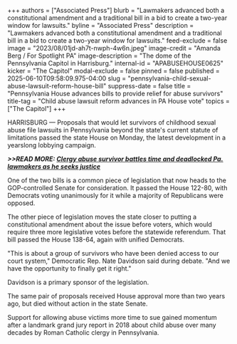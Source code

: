 +++
authors = ["Associated Press"]
blurb = "Lawmakers advanced both a constitutional amendment and a traditional bill in a bid to create a two-year window for lawsuits."
byline = "Associated Press"
description = "Lawmakers advanced both a constitutional amendment and a traditional bill in a bid to create a two-year window for lawsuits."
feed-exclude = false
image = "2023/08/01jd-ah7t-nwph-4w6n.jpeg"
image-credit = "Amanda Berg / For Spotlight PA"
image-description = "The dome of the Pennsylvania Capitol in Harrisburg."
internal-id = "APABUSEHOUSE0625"
kicker = "The Capitol"
modal-exclude = false
pinned = false
published = 2025-06-10T09:58:09.975-04:00
slug = "pennsylvania-child-sexual-abuse-lawsuit-reform-house-bill"
suppress-date = false
title = "Pennsylvania House advances bills to provide relief for abuse survivors"
title-tag = "Child abuse lawsuit reform advances in PA House vote"
topics = ["The Capitol"]
+++

HARRISBURG — Proposals that would let survivors of childhood sexual abuse file lawsuits in Pennsylvania beyond the state&#39;s current statute of limitations passed the state House on Monday, the latest development in a yearslong lobbying campaign.

<strong><em>&gt;&gt;READ MORE: </em></strong><a href="https://www.spotlightpa.org/news/2025/02/pennsylvania-abuse-survivors-justice-delayed-politics/"><strong><em>Clergy abuse survivor battles time and deadlocked Pa. lawmakers as he seeks justice</em></strong></a><strong><em></em></strong>

One of the two bills is a common piece of legislation that now heads to the GOP-controlled Senate for consideration. It passed the House 122-80, with Democrats voting unanimously for it while a majority of Republicans were opposed.

The other piece of legislation moves the state closer to putting a constitutional amendment about the issue before voters, which would require three more legislative votes before the statewide referendum. That bill passed the House 138-64, again with unified Democrats.

&#34;This is about a group of survivors who have been denied access to our court system,&#34; Democratic Rep. Nate Davidson said during debate. &#34;And we have the opportunity to finally get it right.&#34;

Davidson is a primary sponsor of the legislation.

The same pair of proposals received House approval more than two years ago, but died without action in the state Senate.

Support for allowing abuse victims more time to sue gained momentum after a landmark grand jury report in 2018 about child abuse over many decades by Roman Catholic clergy in Pennsylvania.<strong></strong>

